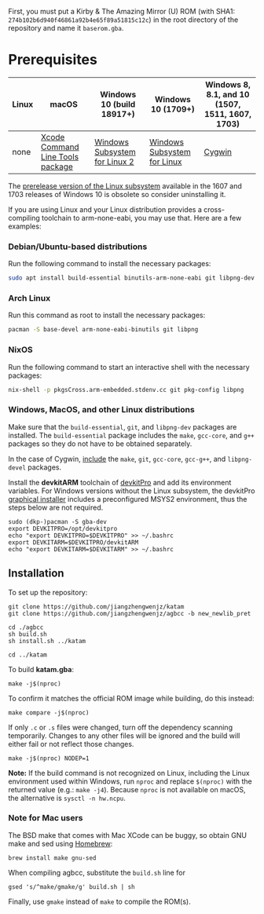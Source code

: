First, you must put a Kirby & The Amazing Mirror (U) ROM (with SHA1: `274b102b6d940f46861a92b4e65f89a51815c12c`) in the root directory of the repository and name it `baserom.gba`. 

# Prerequisites

| Linux | macOS | Windows 10 (build 18917+) | Windows 10 (1709+) | Windows 8, 8.1, and 10 (1507, 1511, 1607, 1703)
| ----- | ----- | ------------------------- | ------------------ | ---------------------------------------------------------
| none | [Xcode Command Line Tools package][xcode] | [Windows Subsystem for Linux 2][wsl2] | [Windows Subsystem for Linux][wsl] | [Cygwin][cygwin]

[xcode]: https://developer.apple.com/library/archive/technotes/tn2339/_index.html#//apple_ref/doc/uid/DTS40014588-CH1-DOWNLOADING_COMMAND_LINE_TOOLS_IS_NOT_AVAILABLE_IN_XCODE_FOR_MACOS_10_9__HOW_CAN_I_INSTALL_THEM_ON_MY_MACHINE_
[wsl2]: https://docs.microsoft.com/windows/wsl/wsl2-install
[wsl]: https://docs.microsoft.com/windows/wsl/install-win10
[cygwin]: https://cygwin.com/install.html

The [prerelease version of the Linux subsystem](https://docs.microsoft.com/windows/wsl/install-legacy) available in the 1607 and 1703 releases of Windows 10 is obsolete so consider uninstalling it.

If you are using Linux and your Linux distribution provides a cross-compiling toolchain to arm-none-eabi, you may use that. Here are a few examples:

### Debian/Ubuntu-based distributions
Run the following command to install the necessary packages:
```bash
sudo apt install build-essential binutils-arm-none-eabi git libpng-dev
```

### Arch Linux
Run this command as root to install the necessary packages:
```bash
pacman -S base-devel arm-none-eabi-binutils git libpng
```

### NixOS
Run the following command to start an interactive shell with the necessary packages:
```bash
nix-shell -p pkgsCross.arm-embedded.stdenv.cc git pkg-config libpng
```

### Windows, MacOS, and other Linux distributions

Make sure that the `build-essential`, `git`, and `libpng-dev` packages are installed. The `build-essential` package includes the `make`, `gcc-core`, and `g++` packages so they do not have to be obtained separately.

In the case of Cygwin, [include](https://cygwin.com/cygwin-ug-net/setup-net.html#setup-packages) the `make`, `git`, `gcc-core`, `gcc-g++`, and `libpng-devel` packages.

Install the **devkitARM** toolchain of [devkitPro](https://devkitpro.org/wiki/Getting_Started) and add its environment variables. For Windows versions without the Linux subsystem, the devkitPro [graphical installer](https://github.com/devkitPro/installer/releases) includes a preconfigured MSYS2 environment, thus the steps below are not required.

    sudo (dkp-)pacman -S gba-dev
    export DEVKITPRO=/opt/devkitpro
    echo "export DEVKITPRO=$DEVKITPRO" >> ~/.bashrc
    export DEVKITARM=$DEVKITPRO/devkitARM
    echo "export DEVKITARM=$DEVKITARM" >> ~/.bashrc

## Installation

To set up the repository:

	git clone https://github.com/jiangzhengwenjz/katam
	git clone https://github.com/jiangzhengwenjz/agbcc -b new_newlib_pret

	cd ./agbcc
	sh build.sh
	sh install.sh ../katam

	cd ../katam

To build **katam.gba**:

	make -j$(nproc)

To confirm it matches the official ROM image while building, do this instead:

	make compare -j$(nproc)

If only `.c` or `.s` files were changed, turn off the dependency scanning temporarily. Changes to any other files will be ignored and the build will either fail or not reflect those changes.

	make -j$(nproc) NODEP=1

**Note:** If the build command is not recognized on Linux, including the Linux environment used within Windows, run `nproc` and replace `$(nproc)` with the returned value (e.g.: `make -j4`). Because `nproc` is not available on macOS, the alternative is `sysctl -n hw.ncpu`.

### Note for Mac users

The BSD make that comes with Mac XCode can be buggy, so obtain GNU make and sed using [Homebrew](https://brew.sh):

	brew install make gnu-sed

When compiling agbcc, substitute the `build.sh` line for

	gsed 's/^make/gmake/g' build.sh | sh

Finally, use `gmake` instead of `make` to compile the ROM(s).
